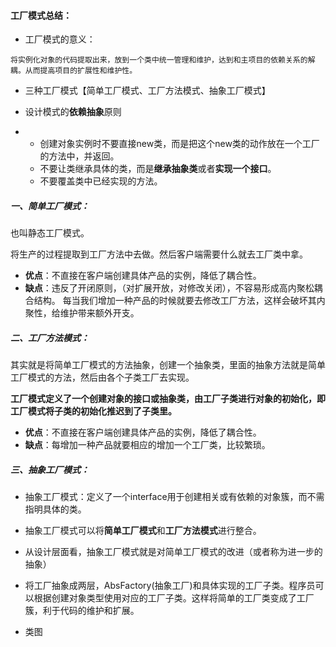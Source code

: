 #### 工厂模式总结：

- 工厂模式的意义：

```
将实例化对象的代码提取出来，放到一个类中统一管理和维护，达到和主项目的依赖关系的解耦。从而提高项目的扩展性和维护性。
```

- 三种工厂模式【简单工厂模式、工厂方法模式、抽象工厂模式】
- 设计模式的**依赖抽象**原则



- - 创建对象实例时不要直接new类，而是把这个new类的动作放在一个工厂的方法中，并返回。
  - 不要让类继承具体的类，而是**继承抽象类**或者**实现一个接口**。
  - 不要覆盖类中已经实现的方法。



##### 一、简单工厂模式：

也叫静态工厂模式。

将生产的过程提取到工厂方法中去做。然后客户端需要什么就去工厂类中拿。

- **优点**：不直接在客户端创建具体产品的实例，降低了耦合性。
- **缺点**：违反了开闭原则，（对扩展开放，对修改关闭），不容易形成高内聚松耦合结构。 每当我们增加一种产品的时候就要去修改工厂方法，这样会破坏其内聚性，给维护带来额外开支。



##### 二、工厂方法模式：

其实就是将简单工厂模式的方法抽象，创建一个抽象类，里面的抽象方法就是简单工厂模式的方法，然后由各个子类工厂去实现。

**工厂模式定义了一个创建对象的接口或抽象类，由工厂子类进行对象的初始化，即工厂模式将子类的初始化推迟到了子类里。**

- **优点**：不直接在客户端创建具体产品的实例，降低了耦合性。
- **缺点**：每增加一种产品就要相应的增加一个工厂类，比较繁琐。



##### 三、抽象工厂模式：

- 抽象工厂模式：定义了一个interface用于创建相关或有依赖的对象簇，而不需指明具体的类。

- 抽象工厂模式可以将**简单工厂模式**和**工厂方法模式**进行整合。

- 从设计层面看，抽象工厂模式就是对简单工厂模式的改进（或者称为进一步的抽象）
- 将工厂抽象成两层，AbsFactory(抽象工厂)和具体实现的工厂子类。程序员可以根据创建对象类型使用对应的工厂子类。这样将简单的工厂类变成了工厂簇，利于代码的维护和扩展。
- 类图


